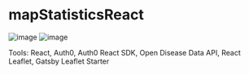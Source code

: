 # mapStatisticsReact
![image](https://github.com/user-attachments/assets/1c15bd04-9da2-4651-9062-61ed6ba3a56f)
![image](https://github.com/user-attachments/assets/d85c5990-1181-4fc8-b05e-dbdcd5cf1502)

Tools:
React, Auth0, Auth0 React SDK, Open Disease Data API, React Leaflet, Gatsby Leaflet Starter
